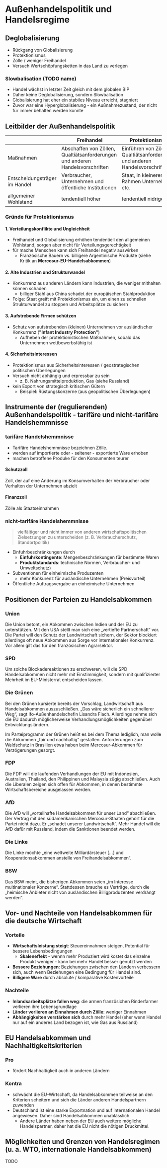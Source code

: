 # Außenhandelspolitik und Handelsregime

## Deglobalisierung

- Rückgang von Globalisierung
- Protektionismus
- Zölle / weniger Freihandel
- Versuch Wertschöpfungsketten in das Land zu verlegen

### Slowbalisation (TODO name)

- Handel wächst in letzter Zeit gleich mit dem globalen BIP
- Daher keine Deglobalisierung, sondern Slowbalisation
- Globalisierung hat eher ein stabiles Niveau erreicht, stagniert
- Zuvor war eine Hyperglobalisierung - ein Außnahmezustand, der nicht für immer behalten werden konnte

## Leitbilder der Außenhandelspolitik

| | Freihandel | Protektionismus |
| --- | --- | --- |
| Maßnahmen | Abschaffen von Zöllen, Qualtiätsanforderungen und anderen Handelsvorschriften | Einführen von Zöllen, Qualtiätsanforderungen und anderen Handelsvorschriften |
| Entscheidungsträger im Handel | Verbraucher, Unternehmen und öffentliche Institutionen | Staat, in kleinerem Rahmen Unternehmen etc. |
| allgemeiner Wohlstand | tendentiell höher | tendentiell nidriger |

### Gründe für Protektionismus

#### 1. Verteilungskonflikte und Ungleichheit

- Freihandel und Globalisierung erhöhen tendentiell den allgemeinen Wohlstand, sorgen aber nicht für Verteilungsgerechtigkeit
- für mache Menschen kann sich Freihandel negativ auswirken
  - Französische Bauern vs. billigere Argentinische Produkte (siehe Kritik an **Mercosur-EU-Handelsabkommen**)

#### 2. Alte Industrien und Strukturwandel

- Konkurrenz aus anderen Ländern kann Industrien, die weniger mithalten können schaden
  - billiger Stahl aus China schadet der europäischen Stahlproduktion
- Folge: Staat greift mit Protektionismus ein, um einen zu schnellen Strukturwandel zu stoppen und Arbeitsplätze zu sichern

#### 3. Aufstrebende Firmen schützen

- Schutz von aufstrebenden (kleinen) Unternehmen vor ausländischer Konkurrenz (**"Infant Industry Protection"**)
  - Aufheben der protektionistischen Maßnahmen, sobald das Unternehmen wettbewerbsfähig ist

#### 4. Sicherheitsinteressen

- Protektionismus aus Sicherheitsinteressen / geostrategischen politischen Überlegungen
- Versuch nicht abhängig und erpressbar zu sein
  - z. B. Nahrungsmittelproduktion, Gas (siehe Russland)
- kein Export von strategisch kritischen Gütern
  - Beispiel: Rüstungskonzerne (aus geopolitischen Überlegungen)

## Instrumente der (regulierenden) Außenhandelspolitik - tarifäre und nicht-tarifäre Handelshemmnisse

### tarifäre Handelshemmnisse

- Tarifäre Handelshemmnisse bezeichnen Zölle.
- werden auf importierte oder - seltener - exportierte Ware erhoben
- machen betroffene Produke für den Konsumenten teurer

#### Schutzzoll

Zoll, der auf eine Änderung im Konsumverhalten der Verbraucher oder Verhalten der Unternehmen abzielt

#### Finanzzoll

Zölle als Staatseinnahmen

### nicht-tarifäre Handelshemmnisse

> vielfältiger und nicht immer von anderen wirtschaftspolitischen Zielsetzungen zu unterscheiden (z. B. Verbraucherschutz, Standortpolitik)

- Einfuhrbeschränkungen durch 
  - **Einfuhrkontingente**: Mengenbeschränkungen für bestimmte Waren
  - **Produktstandards**: technische Normen, Verbraucher- und Umweltschutz)
- Subventionen für einheimische Produzenten
  - mehr Konkurenz für ausländische Unternehmen (Preisvorteil)
- Öffentliche Auftragsvergabe an einheimische Unternehmen

## Positionen der Parteien zu Handelsabkommen

### Union

Die Union betont, ein Abkommen zwischen Indien und der EU zu unterstützen. Mit den USA stellt man sich eine „vertiefte Partnerschaft“ vor. Die Partei will den Schutz der Landwirtschaft sichern, der Sektor blockiert allerdings oft neue Abkommen aus Sorge vor internationaler Konkurrenz. Vor allem gilt das für den französischen Agrarsektor. 

### SPD

Um solche Blockadereaktionen zu erschweren, will die SPD Handelsabkommen nicht mehr mit Einstimmigkeit, sondern mit qualifizierter Mehrheit im EU-Ministerrat entscheiden lassen.

### Die Grünen

Bei den Grünen kursierte bereits der Vorschlag, Landwirtschaft aus Handelsabkommen auszuschließen. „Das wäre sicherlich ein schnellerer Weg“, sagt Ifo-Außenhandelschefin Lisandra Flach. Allerdings nehme sich die EU dadurch möglicherweise Verhandlungsmöglichkeiten gegenüber Entwicklungsländern.

Im Parteiprogramm der Grünen heißt es bei dem Thema lediglich, man wolle die Abkommen „fair und nachhaltig“ gestalten. Anforderungen zum Waldschutz in Brasilien etwa haben beim Mercosur-Abkommen für Verzögerungen gesorgt. 

### FDP

Die FDP will die laufenden Verhandlungen der EU mit Indonesien, Australien, Thailand, den Philippinen und Malaysia zügig abschließen. Auch die Liberalen zeigen sich offen für Abkommen, in denen bestimmte Wirtschaftsbereiche ausgelassen werden.

### AfD

Die AfD will „vorteilhafte Handelsabkommen für unser Land“ abschließen. Der Vertrag mit den südamerikanischen Mercosur-Staaten gehört für die Partei nicht dazu. Er „schadet unserer Landwirtschaft“. Mehr Handel will die AfD dafür mit Russland, indem die Sanktionen beendet werden.

### Die Linke

Die Linke möchte „eine weltweite Milliardärsteuer […] und Kooperationsabkommen anstelle von Freihandelsabkommen“. 

### BSW

Das BSW meint, die bisherigen Abkommen seien „im Interesse multinationaler Konzerne“. Stattdessen brauche es Verträge, durch die „heimische Anbieter nicht von ausländischen Billigproduzenten verdrängt werden“.

## Vor- und Nachteile von Handelsabkommen für die deutsche Wirtschaft

### Vorteile

- **Wirtschaftsleistung steigt**: Steuereinnahmen steigen, Potential für bessere Lebensbedingungen
  - **Skaleneffekt** - wennn mehr Produziert wird kostet das einzelne Produkt weniger - kann bei mehr Handel besser genutzt werden
- **Bessere Beziehungen**: Beziehungen zwischen den Ländern verbessern sich, auch wenn Beziehungen eine Bedingung für Handel sind.
- **Billigere Ware** durch absolute / komparative Kostenvorteile

### Nachteile

- **Inlandsarbeitsplätze fallen weg**: die armen französichen Rinderfarmer verlieren ihre Lebensgrundlage
- **Länder verlieren an Einnahmen durch Zölle**: weniger Einnahmen
- **Abhängigkeiten verstärken sich** durch mehr Handel (eher wenn Handel nur auf ein anderes Land bezogen ist, wie Gas aus Russland)

## EU Handelsabkommen und Nachhaltigkeitskriterien

### Pro

- fördert Nachhaltigkeit auch in anderen Ländern

### Kontra

- schwächt die EU-Wirtschaft, da Handelsabkommen teilweise an den Kriterien scheitern und sich die Länder anderen Handelspartnern zuwenden
- Deutschland ist eine starke Exportnation und auf internationalen Handel angewiesen. Daher sind Handelsabkommen unablässlich.
  - Andere Länder haben neben der EU auch weitere mögliche Handelspartner, daher hat die EU nicht die nötigen Druckmittel.

## Möglichkeiten und Grenzen von Handelsregimen (u. a. WTO, internationale Handelsabkommen)

TODO
